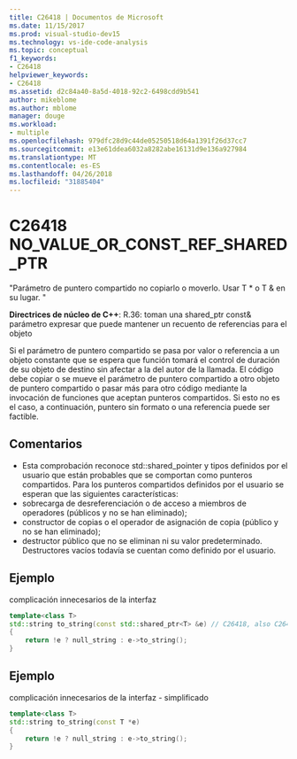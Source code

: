 ```yaml
---
title: C26418 | Documentos de Microsoft
ms.date: 11/15/2017
ms.prod: visual-studio-dev15
ms.technology: vs-ide-code-analysis
ms.topic: conceptual
f1_keywords:
- C26418
helpviewer_keywords:
- C26418
ms.assetid: d2c84a40-8a5d-4018-92c2-6498cdd9b541
author: mikeblome
ms.author: mblome
manager: douge
ms.workload:
- multiple
ms.openlocfilehash: 979dfc28d9c44de05250518d64a1391f26d37cc7
ms.sourcegitcommit: e13e61ddea6032a8282abe16131d9e136a927984
ms.translationtype: MT
ms.contentlocale: es-ES
ms.lasthandoff: 04/26/2018
ms.locfileid: "31885404"
---
```

# <a name="c26418-novalueorconstrefsharedptr"></a>C26418 NO_VALUE_OR_CONST_REF_SHARED_PTR
"Parámetro de puntero compartido no copiarlo o moverlo. Usar T * o T & en su lugar. "

**Directrices de núcleo de C++**: R.36: toman una shared_ptr const<widget>& parámetro expresar que puede mantener un recuento de referencias para el objeto

Si el parámetro de puntero compartido se pasa por valor o referencia a un objeto constante que se espera que función tomará el control de duración de su objeto de destino sin afectar a la del autor de la llamada. El código debe copiar o se mueve el parámetro de puntero compartido a otro objeto de puntero compartido o pasar más para otro código mediante la invocación de funciones que aceptan punteros compartidos. Si esto no es el caso, a continuación, puntero sin formato o una referencia puede ser factible.

## <a name="remarks"></a>Comentarios
-  Esta comprobación reconoce std::shared_pointer y tipos definidos por el usuario que están probables que se comportan como punteros compartidos. Para los punteros compartidos definidos por el usuario se esperan que las siguientes características:
-  sobrecarga de desreferenciación o de acceso a miembros de operadores (públicos y no se han eliminado);
-  constructor de copias o el operador de asignación de copia (público y no se han eliminado);
-  destructor público que no se eliminan ni su valor predeterminado. Destructores vacíos todavía se cuentan como definido por el usuario.

## <a name="example"></a>Ejemplo
complicación innecesarios de la interfaz

```cpp
template<class T>
std::string to_string(const std::shared_ptr<T> &e) // C26418, also C26415 SMART_PTR_NOT_NEEDED
{
    return !e ? null_string : e->to_string();
}
```

## <a name="example"></a>Ejemplo
complicación innecesarios de la interfaz - simplificado

```cpp
template<class T>
std::string to_string(const T *e)
{
    return !e ? null_string : e->to_string();
}
```

